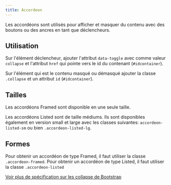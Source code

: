 ```yaml
---
title: Accordeon
---
```


Les accordéons sont utilisés pour afficher et masquer du contenu avec des boutons ou des ancres en tant que déclencheurs.

## Utilisation

Sur l'élément déclencheur, ajouter l'attribut <code>data-toggle</code> avec comme valeur <code>collapse</code> et l'attribut <code>href</code> qui pointe vers le id du contenant (<code>#idcontainer</code>). 

Sur l'élément qui est le contenu masqué ou démasqué ajouter la classe <code>.collapse</code> et un attribut <code>id</code> (<code>#idcontainer</code>).

## Tailles

Les accordéons Framed sont disponible en une seule taille.

Les accordéons Listed sont de taille médiums. Ils sont disponibles également en version small et large avec les classes suivantes: <code>accordeon-listed-sm</code> ou bien <code>.accordeon-listed-lg</code>. 

## Formes

Pour obtenir un accordéon de type Framed, il faut utiliser la classe <code>.accordeon-framed</code>.
Pour obtenir un accordéon de type Listed, il faut utiliser la classe <code>.accordeon-listed</code>

[Voir plus de spécification sur les collapse de Bootstrap](https://getbootstrap.com/docs/4.3/components/collapse/)

